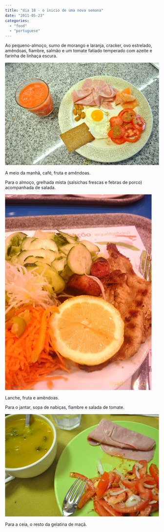 ```yaml
---
title: "dia 18 - o inicio de uma nova semana"
date: "2011-05-23"
categories: 
  - "food"
  - "portuguese"
---
```


Ao pequeno-almoço, sumo de morango e laranja, cracker, ovo estrelado, amêndoas, fiambre, salmão e um tomate fatiado temperado com azeite e farinha de linhaça escura.

  

[![](images/Querida+Di+-+726.jpg)](http://3.bp.blogspot.com/-hxGrV8sa_10/TdrBbi2wKPI/AAAAAAAAEGk/r1HEZYfsEao/s1600/Querida+Di+-+726.jpg)

  

A meio da manhã, café, fruta e amêndoas.

  

Para o almoço, grelhada mista (salsichas frescas e febras de porco) acompanhada de salada.

  

[![](images/Querida+Di+-+729.jpg)](http://2.bp.blogspot.com/-J2GW5PwqfLY/TdrBcbJ8ieI/AAAAAAAAEGs/kRTg2z9JVOs/s1600/Querida+Di+-+729.jpg)

  

Lanche, fruta e amêndoas.

  

Para o jantar, sopa de nabiças, fiambre e salada de tomate.

  

[![](images/Querida+Di+-+728.jpg)](http://1.bp.blogspot.com/-U2Pab-ofktU/TdrBcCpXHKI/AAAAAAAAEGo/aSbpGQUXruA/s1600/Querida+Di+-+728.jpg)

  

Para a ceia, o resto da gelatina de maçã.
